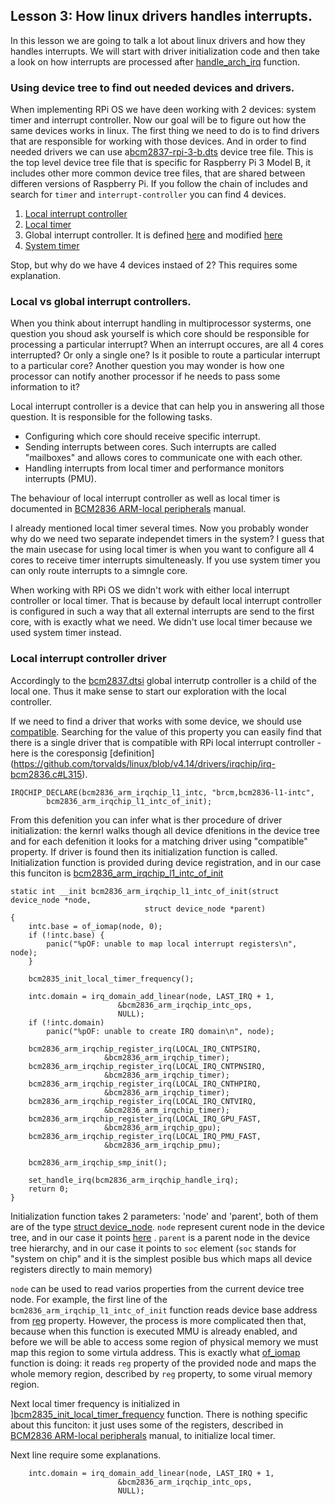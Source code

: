 ## Lesson 3: How linux drivers handles interrupts.

In this lesson we are going to talk a lot about linux drivers and how they handles interrupts. We will start with driver initialization code and then take a look on how interrupts are processed after [handle_arch_irq](https://github.com/torvalds/linux/blob/v4.14/arch/arm64/kernel/irq.c#L44) function.

### Using device tree to find out needed devices and drivers.

When implementing RPi OS we have deen working with 2 devices: system timer and interrupt controller. Now our goal will be to figure out how the same devices works in linux. The first thing we need to do is to find drivers that are responsible for working with those devices. And in order to find needed drivers we can use a[bcm2837-rpi-3-b.dts](https://github.com/torvalds/linux/blob/v4.14/arch/arm/boot/dts/bcm2837-rpi-3-b.dts) device tree file. This is the top level device tree file that is specific for Raspberry Pi 3 Model B, it includes other more common device tree files, that are shared between differen versions of Raspberry Pi. If you follow the chain of includes and search for `timer` and `interrupt-controller` you can find 4 devices.

1. [Local interrupt controller](https://github.com/torvalds/linux/blob/v4.14/arch/arm/boot/dts/bcm2837.dtsi#L11)
1. [Local timer](https://github.com/torvalds/linux/blob/v4.14/arch/arm/boot/dts/bcm2837.dtsi#L20)
1. Global interrupt controller. It is defined [here](https://github.com/torvalds/linux/blob/v4.14/arch/arm/boot/dts/bcm283x.dtsi#L109) and modified [here](https://github.com/torvalds/linux/blob/v4.14/arch/arm/boot/dts/bcm2837.dtsi#L72)
1. [System timer](https://github.com/torvalds/linux/blob/v4.14/arch/arm/boot/dts/bcm283x.dtsi#L57)

Stop, but why do we have 4 devices instaed of 2? This requires some explanation.

### Local vs global interrupt controllers.

When you think about interrupt handling in multiprocessor systerms, one question you shoud ask yourself is which core should be responsible for processing a particular interrupt? When an interrupt occures, are all 4 cores interrupted? Or only a single one? Is it posible to route a particular interrupt to a particular core? Another question you may wonder is how one processor can notify another processor if he needs to pass some information to it? 

Local interrupt controller is a device that can help you in answering all those question. It is responsible for the following tasks.

* Configuring which core should receive specific interrupt.
* Sending interrupts between cores. Such interrupts are called "mailboxes" and allows cores to communicate one with each other. 
* Handling interrupts from local timer and performance monitors interrupts (PMU).

The behaviour of local interrupt controller as well as local timer is documented in [BCM2836 ARM-local peripherals](https://www.raspberrypi.org/documentation/hardware/raspberrypi/bcm2836/QA7_rev3.4.pdf) manual.

I already mentioned local timer several times. Now you probably wonder why do we need two separate independet timers in the system? I guess that the main usecase for using local timer is when you want to configure all 4 cores to receive timer interrupts simulteneasly. If you use system timer you can only route interrupts to a simngle core. 

When working with RPi OS we didn't work with either local interrupt controller or local timer. That is because by default local interrupt controller is configured in such a way that all external interrupts are send to the first core, with is exactly what we need. We didn't use local timer because we used system timer instead.

### Local interrupt controller driver

Accordingly to the [bcm2837.dtsi](https://github.com/torvalds/linux/blob/v4.14/arch/arm/boot/dts/bcm2837.dtsi#L75) global interrutp controller is a child of the local one. Thus it make sense to start our exploration with the local controller.

If we need to find a driver that works with some device, we should use [compatible](https://github.com/torvalds/linux/blob/v4.14/arch/arm/boot/dts/bcm2837.dtsi#L12). Searching for the value of this property you can easily find that there is a single driver that is compatible with RPi local interrupt controller - here is the coresponsig [definition] (https://github.com/torvalds/linux/blob/v4.14/drivers/irqchip/irq-bcm2836.c#L315). 

```
IRQCHIP_DECLARE(bcm2836_arm_irqchip_l1_intc, "brcm,bcm2836-l1-intc",
		bcm2836_arm_irqchip_l1_intc_of_init);
```

From this defenition you can infer what is ther procedure of driver initialization: the kernrl walks though all device dfenitions in the device tree and for each defenition it looks for a matching driver using "compatible" property. If driver is found then its initialization function is called. Initialization function is provided during device registration, and in our case this funciton is [bcm2836_arm_irqchip_l1_intc_of_init](https://github.com/torvalds/linux/blob/v4.14/drivers/irqchip/irq-bcm2836.c#L280) 

```
static int __init bcm2836_arm_irqchip_l1_intc_of_init(struct device_node *node,
						      struct device_node *parent)
{
	intc.base = of_iomap(node, 0);
	if (!intc.base) {
		panic("%pOF: unable to map local interrupt registers\n", node);
	}

	bcm2835_init_local_timer_frequency();

	intc.domain = irq_domain_add_linear(node, LAST_IRQ + 1,
					    &bcm2836_arm_irqchip_intc_ops,
					    NULL);
	if (!intc.domain)
		panic("%pOF: unable to create IRQ domain\n", node);

	bcm2836_arm_irqchip_register_irq(LOCAL_IRQ_CNTPSIRQ,
					 &bcm2836_arm_irqchip_timer);
	bcm2836_arm_irqchip_register_irq(LOCAL_IRQ_CNTPNSIRQ,
					 &bcm2836_arm_irqchip_timer);
	bcm2836_arm_irqchip_register_irq(LOCAL_IRQ_CNTHPIRQ,
					 &bcm2836_arm_irqchip_timer);
	bcm2836_arm_irqchip_register_irq(LOCAL_IRQ_CNTVIRQ,
					 &bcm2836_arm_irqchip_timer);
	bcm2836_arm_irqchip_register_irq(LOCAL_IRQ_GPU_FAST,
					 &bcm2836_arm_irqchip_gpu);
	bcm2836_arm_irqchip_register_irq(LOCAL_IRQ_PMU_FAST,
					 &bcm2836_arm_irqchip_pmu);

	bcm2836_arm_irqchip_smp_init();

	set_handle_irq(bcm2836_arm_irqchip_handle_irq);
	return 0;
}
```

Initialization function takes 2 parameters: 'node' and 'parent', both of them are of the type [struct device_node](https://github.com/torvalds/linux/blob/v4.14/include/linux/of.h#L49). `node` represent curent node in the device tree, and in our case it points [here](https://github.com/torvalds/linux/blob/v4.14/arch/arm/boot/dts/bcm2837.dtsi#L11) . `parent` is a parent node in the device tree hierarchy, and in our case it points to `soc` element (`soc` stands for "system on chip" and it is the simplest posible bus which maps all device registers directly to main memory)

`node` can be used to read varios properties from the current device tree node. For example, the first line of the `bcm2836_arm_irqchip_l1_intc_of_init` function reads device base address from [reg](https://github.com/torvalds/linux/blob/v4.14/arch/arm/boot/dts/bcm2837.dtsi#L13) property. However, the process is more complicated then that, because when this function is executed MMU is already enabled, and before we will be able to access some region of physical memory we must map this region to some virtula address. This is exactly what [of_iomap](https://github.com/torvalds/linux/blob/v4.14/drivers/of/address.c#L759) function is doing: it reads `reg` property of the provided node and maps the whole memory region, described by `reg` property, to some virual memory region.

Next local timer frequency is initialized in ][bcm2835_init_local_timer_frequency](https://github.com/torvalds/linux/blob/v4.14/drivers/irqchip/irq-bcm2836.c#L264) function. There is nothing specific about this funciton: it just uses some of the registers, described in [BCM2836 ARM-local peripherals](https://www.raspberrypi.org/documentation/hardware/raspberrypi/bcm2836/QA7_rev3.4.pdf) manual, to initialize local timer.

Next line require some explanations.

```
	intc.domain = irq_domain_add_linear(node, LAST_IRQ + 1,
					    &bcm2836_arm_irqchip_intc_ops,
					    NULL);
```
